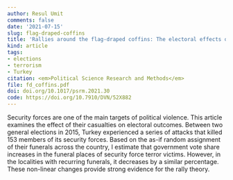 ```yaml
---
author: Resul Umit
comments: false
date: '2021-07-15'
slug: flag-draped-coffins
title: 'Rallies around the flag-draped coffins: The electoral effects of security force casualties in terror attacks'
kind: article
tags:
- elections
- terrorism
- Turkey
citation: <em>Political Science Research and Methods</em>
file: fd_coffins.pdf
doi: doi.org/10.1017/psrm.2021.30
code: https://doi.org/10.7910/DVN/52X882
---
```


Security forces are one of the main targets of political violence. This article examines the effect of their casualties on electoral outcomes. Between two general elections in 2015, Turkey experienced a series of attacks that killed 153 members of its security forces. Based on the as-if random assignment of their funerals across the country, I estimate that government vote share increases in the funeral places of security force terror victims. However, in the localities with recurring funerals, it decreases by a similar percentage. These non-linear changes provide strong evidence for the rally theory.

